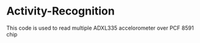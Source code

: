 # Activity-Recognition
This code is used to read multiple ADXL335 accelorometer over PCF 8591 chip 
